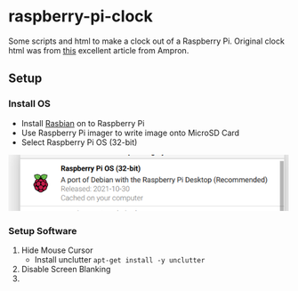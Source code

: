 # raspberry-pi-clock
Some scripts and html to make a clock out of a Raspberry Pi. Original clock html was from [this](https://ampron.eu/article/use-case/digital-wall-clock-with-raspberry-pi/) excellent article from Ampron.


## Setup

### Install OS

* Install [Rasbian](https://www.raspberrypi.com/software/) on to Raspberry Pi
* Use Raspberry Pi imager to write image onto MicroSD Card
* Select Raspberry Pi OS (32-bit)

![Image Selector](img/select_image.png)

### Setup Software

1. Hide Mouse Cursor
   * Install unclutter
` apt-get install -y unclutter `
1. Disable Screen Blanking
1. 
